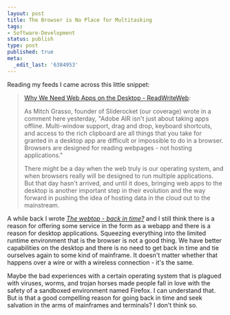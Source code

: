 ```yaml
---
layout: post
title: The Browser is No Place for Multitasking
tags:
- Software-Development
status: publish
type: post
published: true
meta:
  _edit_last: '6384953'
---
```

<p>Reading my feeds I came across this little snippet:</p>

<blockquote><a href="http://www.readwriteweb.com/archives/why_we_need_web_apps_on_the_desktop.php">Why We Need Web Apps on the Desktop - ReadWriteWeb</a>:<br>
<p>As Mitch Grasso, founder of Sliderocket (our coverage) wrote in a comment here yesterday, "Adobe AIR isn't just about taking apps offline. Multi-window support, drag and drop, keyboard shortcuts, and access to the rich clipboard are all things that you take for granted in a desktop app are difficult or impossible to do in a browser. Browsers are designed for reading webpages - not hosting applications."</p>

<p>There might be a day when the web truly is our operating system, and when browsers really will be designed to run multiple applications. But that day hasn't arrived, and until it does, bringing web apps to the desktop is another important step in their evolution and the way forward in pushing the idea of hosting data in the cloud out to the mainstream.</p>
</blockquote>

<p>A while back I wrote <a href="http://www.stephan-schwab.com/2006/09/24/1159155611663.html"><em>The webtop - back in time?</em></a> and I still think there is a reason for offering some service in the form as a webapp and there is a reason for desktop applications. Squeezing everything into the limited runtime environment that is the browser is not a good thing. We have better capabilities on the desktop and there is no need to get back in time and tie ourselves again to some kind of mainframe. It doesn't matter whether that happens over a wire or with a wireless connection - it's the same.</p>

<p>Maybe the bad experiences with a certain operating system that is plagued with viruses, worms, and trojan horses made people fall in love with the safety of a sandboxed environment named Firefox. I can understand that. But is that a good compelling reason for going back in time and  seek salvation in the arms of mainframes and terminals? I don't think so.</p>
